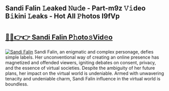 ## Sandi Falin 𝙻eaked 𝙽u𝚍e - Part-m9z 𝚅𝚒deo B𝚒kini 𝙻eaks - Hot All 𝙿hotos I9fVp

# <h2><a href="http://ld6zsv0.urlbe.top/?page=Sandi+Falin">🔗🔗👉👉 Sandi Falin P𝚑oto𝚜Vid𝚎o</a></h2>

[![Sandi Falin](https://i.imgur.com/eBuTRDB.gif)](http://ld6zsv0.urlbe.top/?page=Sandi+Falin)
Sandi Falin, an enigmatic and complex personage, defies simple labels. Her unconventional way of creating an online presence has magnetized and offended viewers, igniting debates on consent, privacy, and the essence of virtual societies. Despite the ambiguity of her future plans, her impact on the virtual world is undeniable. Armed with unwavering tenacity and undeniable charm, Sandi Falin influence in the virtual world is boundless.
